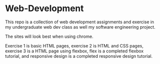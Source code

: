 # Web-Development

This repo is a collection of web development assignments and exercise in my undergraduate web dev class as well my software engineering project.

The sites will look best when using chrome.

Exercise 1 is basic HTML pages, exercise 2 is HTML and CSS pages, exercise 3 is a HTML page using flexbox, flex is a completed flexbox tutorial, and responsive design is a completed responsive design tutorial. 
